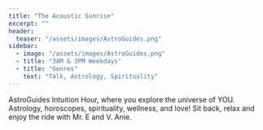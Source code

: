 ```yaml
---
title: "The Acoustic Sunrise"
excerpt: ""
header:
  teaser: "/assets/images/AstroGuides.png"
sidebar:
  - image: "/assets/images/AstroGuides.png"
  - title: "3AM & 3PM Weekdays"
  - title: "Genres"
    text: "Talk, Astrology, Spirituality"
---
```


AstroGuides Intuition Hour, where you explore the universe of YOU. Astrology, horoscopes, spirituality, wellness, and love! Sit back, relax and enjoy the ride with Mr. E and V. Anie.
